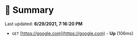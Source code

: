 # 📖 Summary
Last updated: **6/29/2021, 7:16:20 PM**

- `GET` [https://google.com](https://google.com) - **Up** (106ms)
